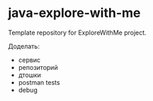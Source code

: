# java-explore-with-me
Template repository for ExploreWithMe project.

Доделать:
* сервис
* репозиторий
* дтошки
* postman tests
* debug

  

  